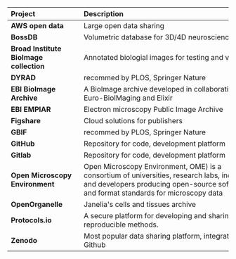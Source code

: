 | <div style="width:150px">Project</div>  | <div style="width:400px">Description</div> | <div style="width:150px">Resources</div> |
| :---| :--- | :---
| **AWS open data**  | Large open data sharing| [Website](https://aws.amazon.com/opendata/?wwps-cards.sort-by=item.additionalFields.sortDate&wwps-cards.sort-order=desc) |
| **BossDB** | Volumetric database for 3D/4D neuroscience data | [Website](https://bossdb.org/) |
| **Broad Institute BioImage collection** | Annotated biologial images for testing and validation | [Website](https://bbbc.broadinstitute.org/) |
| **DYRAD** |recommed by PLOS, Springer Nature  |[Website](https://datadryad.org/stash)|
| **EBI BioImage Archive** | A BioImage archive developed in collaboration with Euro-BioIMaging and Elixir | [Website](https://www.ebi.ac.uk/bioimage-archive/submit/)|
| **EBI EMPIAR**  | Electron microscopy Public Image Archive | [Website](https://www.ebi.ac.uk/empiar/) |
| **Figshare** | Cloud solutions for publishers  | [Website](https://figshare.com/) |
| **GBIF**  | recommed by PLOS, Springer Nature  | [Website](https://www.gbif.org/) |
| **GitHub** | Repository for code, development platform |[Website](https://github.com/) |
| **Gitlab** | Repository for code, development platform |[Website](https://about.gitlab.com/) |
| **Open Microscopy Environment** | Open Microscopy Environment, OME) is a consortium of universities, research labs, industry and developers producing open-source software and format standards for microscopy data | [Website](https://www.openmicroscopy.org/) |
| **OpenOrganelle**  | Janelia's cells and tissues archive | [Website](https://openorganelle.janelia.org/) |
| **Protocols.io** | A secure platform for developing and sharing reproducible methods.  |[Website](https://www.protocols.io/)|
| **Zenodo** | Most popular data sharing platform, integration with Github  | [Website](https://zenodo.org/)  |


